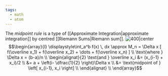 ```yaml
---
tags:
  - math
  - atom
---
```

The *midpoint rule* is a type of [[Approximate Integration|approximate integration]] by centred [[Riemann Sums|Riemann sum]].
![400|center](midpoint-rule.excalidraw)
$$\begin{array}{l}
	\displaystyle\int_a^b f(x) \, dx \approx M_n = \Delta x [ f(\overline x_1) + f(\overline x_2) + \dots + f(\overline x_n) ] \\
	\text{where } \Delta x = (b-a)/n \\
	\begin{alignat}{2}
		\text{and } \overline x_i &= (x_{i-1} + x_i)/2 \\
		&= a + \left(i- \dfrac{1}{2} \right)\Delta x \\ 
		&= \text{midpoint of } \left[ x_{i-1}, x_i \right] \\
	\end{alignat} \\
\end{array}$$

